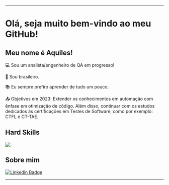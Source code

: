 ----------------------------------------------------------------------------

# Olá, seja muito bem-vindo ao meu GitHub!

 

## Meu nome é Aquiles!

 

:computer: Sou um analista/engenheiro de QA em progresso!

:house_with_garden: Sou brasileiro.

:books: Eu sempre prefiro aprender de tudo um pouco.

:outbox_tray: Objetivos em 2023: Extender os conhecimentos em automação com ênfase em otimização de código. Além disso, continuar com os estudos dedicados às certificações em Testes de Software, como por exemplo: CTFL e CT-TAE.

## Hard Skills

![](https://github-readme-stats.vercel.app/api/top-langs/?username=AquilesRod&theme=swift&hide_border=true&include_all_commits=true&count_private=true&layout=compact)

## Sobre mim

[![Linkedin Badge](https://img.shields.io/badge/-LinkedIn-blue?style=flat-square&logo=Linkedin&logoColor=white&link=https://www.linkedin.com/in/aquiles-araujo/)]( https://www.linkedin.com/in/aquiles-araujo/)



----------------------------------------------------------------------------------
